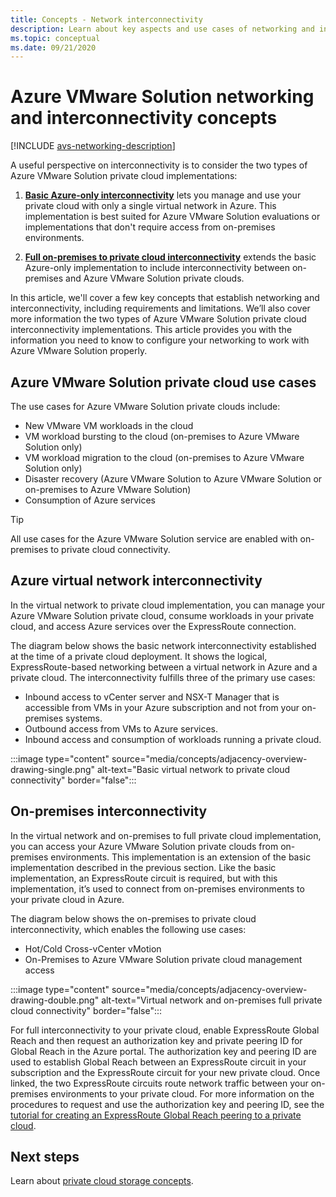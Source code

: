 ```yaml
---
title: Concepts - Network interconnectivity
description: Learn about key aspects and use cases of networking and interconnectivity in Azure VMware Solution.
ms.topic: conceptual
ms.date: 09/21/2020
---
```


# Azure VMware Solution networking and interconnectivity concepts

[!INCLUDE [avs-networking-description](includes/azure-vmware-solution-networking-description.md)]

A useful perspective on interconnectivity is to consider the two types of Azure VMware Solution private cloud implementations:

1. [**Basic Azure-only interconnectivity**](#azure-virtual-network-interconnectivity) lets you manage and use your private cloud with only a single virtual network in Azure. This implementation is best suited for Azure VMware Solution evaluations or implementations that don't require access from on-premises environments.

1. [**Full on-premises to private cloud interconnectivity**](#on-premises-interconnectivity) extends the basic Azure-only implementation to include interconnectivity between on-premises and Azure VMware Solution private clouds.
 
In this article, we'll cover a few key concepts that establish networking and interconnectivity, including requirements and limitations. We’ll also cover more information the two types of Azure VMware Solution private cloud interconnectivity implementations. This article provides you with the information you need to know to configure your networking to work with Azure VMware Solution properly.

## Azure VMware Solution private cloud use cases

The use cases for Azure VMware Solution private clouds include:
- New VMware VM workloads in the cloud
- VM workload bursting to the cloud (on-premises to Azure VMware Solution only)
- VM workload migration to the cloud (on-premises to Azure VMware Solution only)
- Disaster recovery (Azure VMware Solution to Azure VMware Solution or on-premises to Azure VMware Solution)
- Consumption of Azure services

> [!TIP]
> All use cases for the Azure VMware Solution service are enabled with on-premises to private cloud connectivity.

## Azure virtual network interconnectivity

In the virtual network to private cloud implementation, you can manage your Azure VMware Solution private cloud, consume workloads in your private cloud, and access Azure services over the ExpressRoute connection. 

The diagram below shows the basic network interconnectivity established at the time of a private cloud deployment. It shows the logical, ExpressRoute-based networking between a virtual network in Azure and a private cloud. The interconnectivity fulfills three of the primary use cases:
* Inbound access to vCenter server and NSX-T Manager that is accessible from VMs in your Azure subscription and not from your on-premises systems. 
* Outbound access from VMs to Azure services. 
* Inbound access and consumption of workloads running a private cloud.

:::image type="content" source="media/concepts/adjacency-overview-drawing-single.png" alt-text="Basic virtual network to private cloud connectivity" border="false":::

## On-premises interconnectivity

In the virtual network and on-premises to full private cloud implementation, you can access your Azure VMware Solution private clouds from on-premises environments. This implementation is an extension of the basic implementation described in the previous section. Like the basic implementation, an ExpressRoute circuit is required, but with this implementation, it’s used to connect from on-premises environments to your private cloud in Azure. 

The diagram below shows the on-premises to private cloud interconnectivity, which enables the following use cases:
* Hot/Cold Cross-vCenter vMotion
* On-Premises to Azure VMware Solution private cloud management access

:::image type="content" source="media/concepts/adjacency-overview-drawing-double.png" alt-text="Virtual network and on-premises full private cloud connectivity" border="false":::

For full interconnectivity to your private cloud, enable ExpressRoute Global Reach and then request an authorization key and private peering ID for Global Reach in the Azure portal. The authorization key and peering ID are used to establish Global Reach between an ExpressRoute circuit in your subscription and the ExpressRoute circuit for your new private cloud. Once linked, the two ExpressRoute circuits route network traffic between your on-premises environments to your private cloud.  For more information on the procedures to request and use the authorization key and peering ID, see the [tutorial for creating an ExpressRoute Global Reach peering to a private cloud](tutorial-expressroute-global-reach-private-cloud.md).

## Next steps 
Learn about [private cloud storage concepts](concepts-storage.md).


<!-- LINKS - external -->
[enable Global Reach]: ../expressroute/expressroute-howto-set-global-reach.md

<!-- LINKS - internal -->
[concepts-upgrades]: ./concepts-upgrades.md
[concepts-storage]: ./concepts-storage.md
